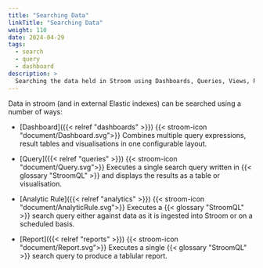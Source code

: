 ```yaml
---
title: "Searching Data"
linkTitle: "Searching Data"
weight: 110
date: 2024-04-29
tags:
  - search
  - query
  - dashboard
description: >
  Searching the data held in Stroom using Dashboards, Queries, Views, Reports and Analytic Rules.
---
```


Data in stroom (and in external Elastic indexes) can be searched using a number of ways:

* [Dashboard]({{< relref "dashboards" >}}) {{< stroom-icon "document/Dashboard.svg">}}
  Combines multiple query expressions, result tables and visualisations in one configurable layout.

* [Query]({{< relref "queries" >}}) {{< stroom-icon "document/Query.svg">}}
  Executes a single search query written in {{< glossary "StroomQL" >}} and displays the results as a table or visualisation.

* [Analytic Rule]({{< relref "analytics" >}}) {{< stroom-icon "document/AnalyticRule.svg">}}
  Executes a {{< glossary "StroomQL" >}} search query either against data as it is ingested into Stroom or on a scheduled basis.

* [Report]({{< relref "reports" >}}) {{< stroom-icon "document/Report.svg">}}
  Executes a single {{< glossary "StroomQL" >}} search query to produce a tablular report.
